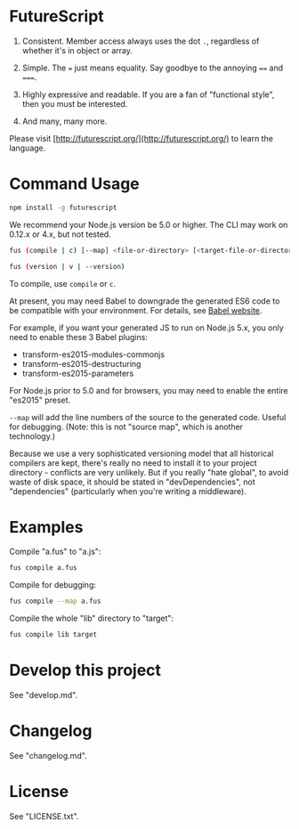 FutureScript
============

1. Consistent. Member access always uses the dot `.`, regardless of whether it's in object or array.

2. Simple. The `=` just means equality. Say goodbye to the annoying `==` and `===`.

3. Highly expressive and readable. If you are a fan of "functional style", then you must be interested.

4. And many, many more.

Please visit [http://futurescript.org/](http://futurescript.org/) to learn the language.

Command Usage
=============

```bash
npm install -g futurescript
```

We recommend your Node.js version be 5.0 or higher. The CLI may work on 0.12.x or 4.x, but not tested.

```bash
fus (compile | c) [--map] <file-or-directory> [<target-file-or-directory>]

fus (version | v | --version)
```

To compile, use `compile` or `c`.

At present, you may need Babel to downgrade the generated ES6 code to be compatible with your environment. For details, see [Babel website](https://babeljs.io/).

For example, if you want your generated JS to run on Node.js 5.x, you only need to enable these 3 Babel plugins:

- transform-es2015-modules-commonjs
- transform-es2015-destructuring
- transform-es2015-parameters

For Node.js prior to 5.0 and for browsers, you may need to enable the entire "es2015" preset.

`--map` will add the line numbers of the source to the generated code. Useful for debugging. (Note: this is not "source map", which is another technology.)

Because we use a very sophisticated versioning model that all historical compilers are kept, there's really no need to install it to your project directory - conflicts are very unlikely. But if you really "hate global", to avoid waste of disk space, it should be stated in "devDependencies", not "dependencies" (particularly when you're writing a middleware).

Examples
========

Compile "a.fus" to "a.js":

```bash
fus compile a.fus
```

Compile for debugging:

```bash
fus compile --map a.fus
```

Compile the whole "lib" directory to "target":

```bash
fus compile lib target
```

Develop this project
====================

See "develop.md".

Changelog
=========

See "changelog.md".

License
=======

See "LICENSE.txt".
